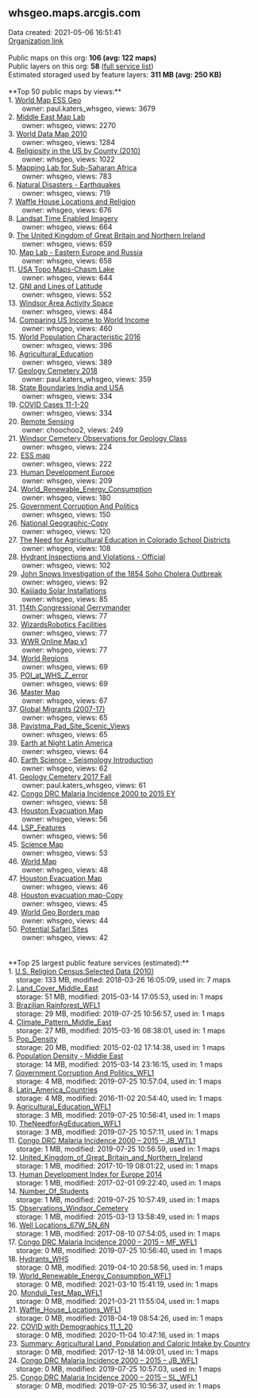 <h2>whsgeo.maps.arcgis.com</h2> Data created: 2021-05-06 16:51:41 <br /><a target='new' href='https://whsgeo.maps.arcgis.com'>Organization link</a><br /><br />Public maps on this org: <b>106 (avg: 122 maps)</b><br />Public layers on this org: <b>58 </b>(<a target='new' href='https://services.arcgis.com/IUzqjgr4am7zKbNO/ArcGIS/rest/services'>full service list</a>)<br />Estimated storaged used by feature layers: <b>311 MB (avg: 250 KB)</b><br /><br />**Top 50 public maps by views:**<br />  1. <a target='new' href='https://www.arcgis.com/home/item.html?id=53b7e756e71a410c863dcbf3f9205335'>World Map ESS Geo</a> <br />  &nbsp;&nbsp;&nbsp;&nbsp; &nbsp;&nbsp;owner: paul.katers_whsgeo, views: 3679<br />  2. <a target='new' href='https://www.arcgis.com/home/item.html?id=8ba267ce84e144b7a5ec97cdb3409106'>Middle East Map Lab</a> <br />  &nbsp;&nbsp;&nbsp;&nbsp; &nbsp;&nbsp;owner: whsgeo, views: 2270<br />  3. <a target='new' href='https://www.arcgis.com/home/item.html?id=f67e1f2950354121a3f1733229b82936'>World Data Map 2010</a> <br />  &nbsp;&nbsp;&nbsp;&nbsp; &nbsp;&nbsp;owner: whsgeo, views: 1284<br />  4. <a target='new' href='https://www.arcgis.com/home/item.html?id=7c2fa03b6c7245ecbdb036c4cc607365'>Religiosity in the US by County (2010)</a> <br />  &nbsp;&nbsp;&nbsp;&nbsp; &nbsp;&nbsp;owner: whsgeo, views: 1022<br />  5. <a target='new' href='https://www.arcgis.com/home/item.html?id=87271d26eb734a6093590435e2479383'>Mapping Lab for Sub-Saharan Africa</a> <br />  &nbsp;&nbsp;&nbsp;&nbsp; &nbsp;&nbsp;owner: whsgeo, views: 783<br />  6. <a target='new' href='https://www.arcgis.com/home/item.html?id=c75ecefb14bd442ab2dc4ff45fb16a55'>Natural Disasters - Earthquakes</a> <br />  &nbsp;&nbsp;&nbsp;&nbsp; &nbsp;&nbsp;owner: whsgeo, views: 719<br />  7. <a target='new' href='https://www.arcgis.com/home/item.html?id=562cc4bd3a6d49409c7961334bc51c7c'>Waffle House Locations and Religion</a> <br />  &nbsp;&nbsp;&nbsp;&nbsp; &nbsp;&nbsp;owner: whsgeo, views: 676<br />  8. <a target='new' href='https://www.arcgis.com/home/item.html?id=5f0ae6db1d3b441ab71195463004969a'>Landsat Time Enabled Imagery</a> <br />  &nbsp;&nbsp;&nbsp;&nbsp; &nbsp;&nbsp;owner: whsgeo, views: 664<br />  9. <a target='new' href='https://www.arcgis.com/home/item.html?id=2471e9ea61ba43dcb7081673c98dc742'>The United Kingdom of Great Britain and Northern Ireland</a> <br />  &nbsp;&nbsp;&nbsp;&nbsp; &nbsp;&nbsp;owner: whsgeo, views: 659<br />  10. <a target='new' href='https://www.arcgis.com/home/item.html?id=6b82874be98648a8b777263a722d334c'>Map Lab - Eastern Europe and Russia</a> <br />  &nbsp;&nbsp;&nbsp;&nbsp; &nbsp;&nbsp;owner: whsgeo, views: 658<br />  11. <a target='new' href='https://www.arcgis.com/home/item.html?id=6b751a6aaf5b46c6865521841be48c4a'>USA Topo Maps-Chasm Lake</a> <br />  &nbsp;&nbsp;&nbsp;&nbsp; &nbsp;&nbsp;owner: whsgeo, views: 644<br />  12. <a target='new' href='https://www.arcgis.com/home/item.html?id=6a17c683db664d0aac48e6d357a29175'>GNI and Lines of Latitude</a> <br />  &nbsp;&nbsp;&nbsp;&nbsp; &nbsp;&nbsp;owner: whsgeo, views: 552<br />  13. <a target='new' href='https://www.arcgis.com/home/item.html?id=7d8a810c341b400aae8260b1a99db92d'>Windsor Area Activity Space</a> <br />  &nbsp;&nbsp;&nbsp;&nbsp; &nbsp;&nbsp;owner: whsgeo, views: 484<br />  14. <a target='new' href='https://www.arcgis.com/home/item.html?id=f8dfc0e8209d4791a98536696a5b7a6d'>Comparing US Income to World Income</a> <br />  &nbsp;&nbsp;&nbsp;&nbsp; &nbsp;&nbsp;owner: whsgeo, views: 460<br />  15. <a target='new' href='https://www.arcgis.com/home/item.html?id=047ac930ed4944178ede8351d0ce31cd'>World Population Characteristic 2016</a> <br />  &nbsp;&nbsp;&nbsp;&nbsp; &nbsp;&nbsp;owner: whsgeo, views: 396<br />  16. <a target='new' href='https://www.arcgis.com/home/item.html?id=4030c7c53618402ea66c08048c7672b2'>Agricultural_Education</a> <br />  &nbsp;&nbsp;&nbsp;&nbsp; &nbsp;&nbsp;owner: whsgeo, views: 389<br />  17. <a target='new' href='https://www.arcgis.com/home/item.html?id=359e0800370043c787cc62a5ea3ec5a5'>Geology Cemetery 2018</a> <br />  &nbsp;&nbsp;&nbsp;&nbsp; &nbsp;&nbsp;owner: paul.katers_whsgeo, views: 359<br />  18. <a target='new' href='https://www.arcgis.com/home/item.html?id=1b3da049c5d648d19ab2fb6a08495be0'>State Boundaries India and USA</a> <br />  &nbsp;&nbsp;&nbsp;&nbsp; &nbsp;&nbsp;owner: whsgeo, views: 334<br />  19. <a target='new' href='https://www.arcgis.com/home/item.html?id=bd165561794843c98636c3fb0f240008'>COVID Cases 11-1-20</a> <br />  &nbsp;&nbsp;&nbsp;&nbsp; &nbsp;&nbsp;owner: whsgeo, views: 334<br />  20. <a target='new' href='https://www.arcgis.com/home/item.html?id=41c22c5278aa4228bfc9f02f708c8eeb'>Remote Sensing</a> <br />  &nbsp;&nbsp;&nbsp;&nbsp; &nbsp;&nbsp;owner: choochoo2, views: 249<br />  21. <a target='new' href='https://www.arcgis.com/home/item.html?id=17b423e413404691b676cbcd430331b4'>Windsor Cemetery Observations for Geology Class</a> <br />  &nbsp;&nbsp;&nbsp;&nbsp; &nbsp;&nbsp;owner: whsgeo, views: 224<br />  22. <a target='new' href='https://www.arcgis.com/home/item.html?id=1b4248b8d537434b8d90e8ac4dca07fc'>ESS map</a> <br />  &nbsp;&nbsp;&nbsp;&nbsp; &nbsp;&nbsp;owner: whsgeo, views: 222<br />  23. <a target='new' href='https://www.arcgis.com/home/item.html?id=b06cd49dcff548d8abe398d137f83223'>Human Development Europe</a> <br />  &nbsp;&nbsp;&nbsp;&nbsp; &nbsp;&nbsp;owner: whsgeo, views: 209<br />  24. <a target='new' href='https://www.arcgis.com/home/item.html?id=60b09254af5b45e0b5fcb1216ec4b704'>World_Renewable_Energy_Consumption</a> <br />  &nbsp;&nbsp;&nbsp;&nbsp; &nbsp;&nbsp;owner: whsgeo, views: 180<br />  25. <a target='new' href='https://www.arcgis.com/home/item.html?id=c62fafc0cb0447adb823ad784287b7ef'>Government Corruption And Politics</a> <br />  &nbsp;&nbsp;&nbsp;&nbsp; &nbsp;&nbsp;owner: whsgeo, views: 150<br />  26. <a target='new' href='https://www.arcgis.com/home/item.html?id=c3efd96ee857493f9e4cb9305132b163'>National Geographic-Copy</a> <br />  &nbsp;&nbsp;&nbsp;&nbsp; &nbsp;&nbsp;owner: whsgeo, views: 120<br />  27. <a target='new' href='https://www.arcgis.com/home/item.html?id=73497a7a17a84fbe80363aa9edc2b640'>The Need for Agricultural Education in Colorado School Districts</a> <br />  &nbsp;&nbsp;&nbsp;&nbsp; &nbsp;&nbsp;owner: whsgeo, views: 108<br />  28. <a target='new' href='https://www.arcgis.com/home/item.html?id=e310697e72d14beeb2b1fe553c7af68a'>Hydrant Inspections and Violations - Official</a> <br />  &nbsp;&nbsp;&nbsp;&nbsp; &nbsp;&nbsp;owner: whsgeo, views: 102<br />  29. <a target='new' href='https://www.arcgis.com/home/item.html?id=3cb9712586ba4a5fae60ad3a9c48fadc'>John Snows Investigation of the 1854 Soho Cholera Outbreak</a> <br />  &nbsp;&nbsp;&nbsp;&nbsp; &nbsp;&nbsp;owner: whsgeo, views: 92<br />  30. <a target='new' href='https://www.arcgis.com/home/item.html?id=73413ef30af54da6ae924ac9e906dd76'>Kaijiado Solar Installations</a> <br />  &nbsp;&nbsp;&nbsp;&nbsp; &nbsp;&nbsp;owner: whsgeo, views: 85<br />  31. <a target='new' href='https://www.arcgis.com/home/item.html?id=3a2eceb204b642e7a50de052bb91dbc6'>114th Congressional Gerrymander</a> <br />  &nbsp;&nbsp;&nbsp;&nbsp; &nbsp;&nbsp;owner: whsgeo, views: 77<br />  32. <a target='new' href='https://www.arcgis.com/home/item.html?id=d7e7c28a6416412fb4544a017756ad72'>WizardsRobotics Facilities</a> <br />  &nbsp;&nbsp;&nbsp;&nbsp; &nbsp;&nbsp;owner: whsgeo, views: 77<br />  33. <a target='new' href='https://www.arcgis.com/home/item.html?id=5e4e921bf6534a47903ed1615bb3ac5c'>WWR Online Map v1</a> <br />  &nbsp;&nbsp;&nbsp;&nbsp; &nbsp;&nbsp;owner: whsgeo, views: 77<br />  34. <a target='new' href='https://www.arcgis.com/home/item.html?id=93b2516c41b64191827e52e03c9f2419'>World Regions</a> <br />  &nbsp;&nbsp;&nbsp;&nbsp; &nbsp;&nbsp;owner: whsgeo, views: 69<br />  35. <a target='new' href='https://www.arcgis.com/home/item.html?id=f02e02dc6d134663ae9c5aa4c912c66a'>POI_at_WHS_Z_error</a> <br />  &nbsp;&nbsp;&nbsp;&nbsp; &nbsp;&nbsp;owner: whsgeo, views: 69<br />  36. <a target='new' href='https://www.arcgis.com/home/item.html?id=015bc854ab5a4247b31876ebea02a046'>Master Map</a> <br />  &nbsp;&nbsp;&nbsp;&nbsp; &nbsp;&nbsp;owner: whsgeo, views: 67<br />  37. <a target='new' href='https://www.arcgis.com/home/item.html?id=46a10d142720484c93ad141ed93cdacd'>Global Migrants (2007-17)</a> <br />  &nbsp;&nbsp;&nbsp;&nbsp; &nbsp;&nbsp;owner: whsgeo, views: 65<br />  38. <a target='new' href='https://www.arcgis.com/home/item.html?id=5af79e3a88c04120b5d5ccd459dcdd61'>Pavistma_Pad_Site_Scenic_Views</a> <br />  &nbsp;&nbsp;&nbsp;&nbsp; &nbsp;&nbsp;owner: whsgeo, views: 65<br />  39. <a target='new' href='https://www.arcgis.com/home/item.html?id=be5415f35c724a58a85372c84935f22d'>Earth at Night Latin America</a> <br />  &nbsp;&nbsp;&nbsp;&nbsp; &nbsp;&nbsp;owner: whsgeo, views: 64<br />  40. <a target='new' href='https://www.arcgis.com/home/item.html?id=76e215307dd7414492427f6ad94631e3'>Earth Science - Seismology Introduction</a> <br />  &nbsp;&nbsp;&nbsp;&nbsp; &nbsp;&nbsp;owner: whsgeo, views: 62<br />  41. <a target='new' href='https://www.arcgis.com/home/item.html?id=cbaa1b08cdc949578b3f8948d9823998'>Geology Cemetery 2017 Fall</a> <br />  &nbsp;&nbsp;&nbsp;&nbsp; &nbsp;&nbsp;owner: paul.katers_whsgeo, views: 61<br />  42. <a target='new' href='https://www.arcgis.com/home/item.html?id=94f10f7d87684b4ca259c99ac65a7d11'>Congo DRC Malaria Incidence 2000 to 2015 EY</a> <br />  &nbsp;&nbsp;&nbsp;&nbsp; &nbsp;&nbsp;owner: whsgeo, views: 58<br />  43. <a target='new' href='https://www.arcgis.com/home/item.html?id=8062c7966bf34eada2109393dd96921f'>Houston Evacuation Map</a> <br />  &nbsp;&nbsp;&nbsp;&nbsp; &nbsp;&nbsp;owner: whsgeo, views: 56<br />  44. <a target='new' href='https://www.arcgis.com/home/item.html?id=63a56433c96f498d8de4817157904db4'>LSP_Features</a> <br />  &nbsp;&nbsp;&nbsp;&nbsp; &nbsp;&nbsp;owner: whsgeo, views: 56<br />  45. <a target='new' href='https://www.arcgis.com/home/item.html?id=450836b860d642f0898f86c285f8ee80'>Science Map</a> <br />  &nbsp;&nbsp;&nbsp;&nbsp; &nbsp;&nbsp;owner: whsgeo, views: 53<br />  46. <a target='new' href='https://www.arcgis.com/home/item.html?id=63e8a643183743faa7371e47ab370e4e'>World Map</a> <br />  &nbsp;&nbsp;&nbsp;&nbsp; &nbsp;&nbsp;owner: whsgeo, views: 48<br />  47. <a target='new' href='https://www.arcgis.com/home/item.html?id=314d60c13e414d4ebfc19e43a9fb2cd6'>Houston Evacuation Map</a> <br />  &nbsp;&nbsp;&nbsp;&nbsp; &nbsp;&nbsp;owner: whsgeo, views: 46<br />  48. <a target='new' href='https://www.arcgis.com/home/item.html?id=5eda1e55d4d34a5facb6c38e03dffbb0'>Houston evacuation map-Copy</a> <br />  &nbsp;&nbsp;&nbsp;&nbsp; &nbsp;&nbsp;owner: whsgeo, views: 45<br />  49. <a target='new' href='https://www.arcgis.com/home/item.html?id=84fcc4a83c9048738d14d5f2aaed26c6'>World Geo Borders map</a> <br />  &nbsp;&nbsp;&nbsp;&nbsp; &nbsp;&nbsp;owner: whsgeo, views: 44<br />  50. <a target='new' href='https://www.arcgis.com/home/item.html?id=1328382f78f347c88e696140163d532e'>Potential Safari Sites</a> <br />  &nbsp;&nbsp;&nbsp;&nbsp; &nbsp;&nbsp;owner: whsgeo, views: 42<br /><br /><br />**Top 25 largest public feature services (estimated):**<br /> 1. <a target='new' href='https://www.arcgis.com/home/item.html?id=8bc0305fac294c789844c49aaebe88ab'>U.S. Religion Census:Selected Data (2010)</a><br /> &nbsp;&nbsp;&nbsp;&nbsp;storage: 133 MB, modified: 2018-03-26 16:05:09,  used in: 7 maps<br /> 2. <a target='new' href='https://www.arcgis.com/home/item.html?id=3e55934af417447696d5d209c18fef2c'>Land_Cover_Middle_East</a><br /> &nbsp;&nbsp;&nbsp;&nbsp;storage: 51 MB, modified: 2015-03-14 17:05:53,  used in: 1 maps<br /> 3. <a target='new' href='https://www.arcgis.com/home/item.html?id=1fc194ce6e22483fbd3d714b7c518696'>Brazilian Rainforest_WFL1</a><br /> &nbsp;&nbsp;&nbsp;&nbsp;storage: 29 MB, modified: 2019-07-25 10:56:57,  used in: 1 maps<br /> 4. <a target='new' href='https://www.arcgis.com/home/item.html?id=f1f37d908e834f118cc7dac7a6764d60'>Climate_Pattern_Middle_East</a><br /> &nbsp;&nbsp;&nbsp;&nbsp;storage: 27 MB, modified: 2015-03-16 08:38:01,  used in: 1 maps<br /> 5. <a target='new' href='https://www.arcgis.com/home/item.html?id=8148878174cb43e79f86ef25ed573a1f'>Pop_Density</a><br /> &nbsp;&nbsp;&nbsp;&nbsp;storage: 20 MB, modified: 2015-02-02 17:14:38,  used in: 1 maps<br /> 6. <a target='new' href='https://www.arcgis.com/home/item.html?id=39bcf3128a394c3db40cad920b4947fb'>Population Density - Middle East</a><br /> &nbsp;&nbsp;&nbsp;&nbsp;storage: 14 MB, modified: 2015-03-14 23:16:15,  used in: 1 maps<br /> 7. <a target='new' href='https://www.arcgis.com/home/item.html?id=0f48ca36c940470bad71c99fcd8d2a40'>Government Corruption And Politics_WFL1</a><br /> &nbsp;&nbsp;&nbsp;&nbsp;storage: 4 MB, modified: 2019-07-25 10:57:04,  used in: 1 maps<br /> 8. <a target='new' href='https://www.arcgis.com/home/item.html?id=410a23c712a1472b9872e3399b0bace4'>Latin_America_Countries</a><br /> &nbsp;&nbsp;&nbsp;&nbsp;storage: 4 MB, modified: 2016-11-02 20:54:40,  used in: 1 maps<br /> 9. <a target='new' href='https://www.arcgis.com/home/item.html?id=32036e8bfe3b4fb686035b4b4a620e31'>Agricultural_Education_WFL1</a><br /> &nbsp;&nbsp;&nbsp;&nbsp;storage: 3 MB, modified: 2019-07-25 10:56:41,  used in: 1 maps<br /> 10. <a target='new' href='https://www.arcgis.com/home/item.html?id=b720d3e4b71943b49bdce95438e8f96b'>TheNeedforAgEducation_WFL1</a><br /> &nbsp;&nbsp;&nbsp;&nbsp;storage: 3 MB, modified: 2019-07-25 10:57:11,  used in: 1 maps<br /> 11. <a target='new' href='https://www.arcgis.com/home/item.html?id=f844663ff7e14674bb3ef68d847128ff'>Congo DRC Malaria Incidence 2000 – 2015 – JB_WTL1</a><br /> &nbsp;&nbsp;&nbsp;&nbsp;storage: 1 MB, modified: 2019-07-25 10:56:59,  used in: 1 maps<br /> 12. <a target='new' href='https://www.arcgis.com/home/item.html?id=8d048a1b190f4c82b81f66d59d5e94b4'>United_Kingdom_of_Great_Britain_and_Northern_Ireland</a><br /> &nbsp;&nbsp;&nbsp;&nbsp;storage: 1 MB, modified: 2017-10-19 08:01:22,  used in: 1 maps<br /> 13. <a target='new' href='https://www.arcgis.com/home/item.html?id=e0575914dd6e4a96a40b9f440b8140e1'>Human Development Index for Europe 2014</a><br /> &nbsp;&nbsp;&nbsp;&nbsp;storage: 1 MB, modified: 2017-02-01 09:22:40,  used in: 1 maps<br /> 14. <a target='new' href='https://www.arcgis.com/home/item.html?id=577aed22d249430ca79b688c19152105'>Number_Of_Students</a><br /> &nbsp;&nbsp;&nbsp;&nbsp;storage: 1 MB, modified: 2019-07-25 10:57:49,  used in: 1 maps<br /> 15. <a target='new' href='https://www.arcgis.com/home/item.html?id=d8195d82c4cc4e888b48abc02a16824a'>Observations_Windsor_Cemetery</a><br /> &nbsp;&nbsp;&nbsp;&nbsp;storage: 1 MB, modified: 2015-03-13 13:58:49,  used in: 1 maps<br /> 16. <a target='new' href='https://www.arcgis.com/home/item.html?id=e91cccb4d6724938b6d053db97965a07'>Well Locations_67W_5N_6N</a><br /> &nbsp;&nbsp;&nbsp;&nbsp;storage: 1 MB, modified: 2017-08-10 07:54:05,  used in: 1 maps<br /> 17. <a target='new' href='https://www.arcgis.com/home/item.html?id=30e958c32eaf4c2e83993a51653653b7'>Congo DRC Malaria Incidence 2000 – 2015 – MF_WFL1</a><br /> &nbsp;&nbsp;&nbsp;&nbsp;storage: 0 MB, modified: 2019-07-25 10:56:40,  used in: 1 maps<br /> 18. <a target='new' href='https://www.arcgis.com/home/item.html?id=fc4e7a2ca1f24f86a3cba3f49141b5eb'>Hydrants_WHS</a><br /> &nbsp;&nbsp;&nbsp;&nbsp;storage: 0 MB, modified: 2019-04-10 20:58:56,  used in: 1 maps<br /> 19. <a target='new' href='https://www.arcgis.com/home/item.html?id=f291ca1a0ebe4e9f841f7e661e6994e0'>World_Renewable_Energy_Consumption_WFL1</a><br /> &nbsp;&nbsp;&nbsp;&nbsp;storage: 0 MB, modified: 2021-03-10 15:41:19,  used in: 1 maps<br /> 20. <a target='new' href='https://www.arcgis.com/home/item.html?id=6fca0873086b495c8909990221d428c0'>Monduli_Test_Map_WFL1</a><br /> &nbsp;&nbsp;&nbsp;&nbsp;storage: 0 MB, modified: 2021-03-21 11:55:04,  used in: 1 maps<br /> 21. <a target='new' href='https://www.arcgis.com/home/item.html?id=84924d2a28b94bddad0ce71a428df289'>Waffle_House_Locations_WFL1</a><br /> &nbsp;&nbsp;&nbsp;&nbsp;storage: 0 MB, modified: 2018-04-19 08:54:26,  used in: 1 maps<br /> 22. <a target='new' href='https://www.arcgis.com/home/item.html?id=c7d9acb838a0405d910b8d0b8c690a61'>COVID with Demographics 11_1_20</a><br /> &nbsp;&nbsp;&nbsp;&nbsp;storage: 0 MB, modified: 2020-11-04 10:47:16,  used in: 1 maps<br /> 23. <a target='new' href='https://www.arcgis.com/home/item.html?id=4b3e539bdbe1499dabbee69d20e137e6'>Summary: Agricultural Land, Population and Caloric Intake by Country</a><br /> &nbsp;&nbsp;&nbsp;&nbsp;storage: 0 MB, modified: 2017-12-18 14:09:01,  used in: 1 maps<br /> 24. <a target='new' href='https://www.arcgis.com/home/item.html?id=19d736a567e94c71ac897aa9332b9878'>Congo DRC Malaria Incidence 2000 – 2015 – JB_WFL1</a><br /> &nbsp;&nbsp;&nbsp;&nbsp;storage: 0 MB, modified: 2019-07-25 10:57:03,  used in: 1 maps<br /> 25. <a target='new' href='https://www.arcgis.com/home/item.html?id=ffa83e165b1746b587531fa866d52bd3'>Congo DRC Malaria Incidence 2000 – 2015 – SL_WFL1</a><br /> &nbsp;&nbsp;&nbsp;&nbsp;storage: 0 MB, modified: 2019-07-25 10:56:37,  used in: 1 maps<br />